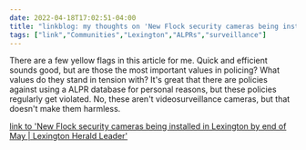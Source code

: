 ```yaml
---
date: 2022-04-18T17:02:51-04:00
title: "linkblog: my thoughts on 'New Flock security cameras being installed in Lexington by end of May | Lexington Herald Leader'"
tags: ["link","Communities","Lexington","ALPRs","surveillance"]
---
```

There are a few yellow flags in this article for me. Quick and efficient sounds good, but are those the most important values in policing? What values do they stand in tension with? It's great that there are policies against using a ALPR database for personal reasons, but these policies regularly get violated. No, these aren't videosurveillance cameras, but that doesn't make them harmless.
 
[link to 'New Flock security cameras being installed in Lexington by end of May | Lexington Herald Leader'](https://www.kentucky.com/news/local/crime/article260457097.html)
